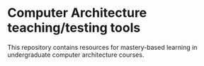 # Computer Architecture teaching/testing tools

This repository contains resources for mastery-based learning in undergraduate 
computer architecture courses. 